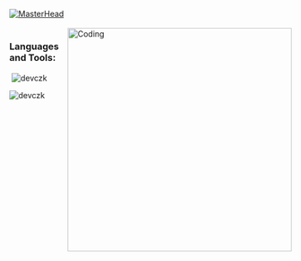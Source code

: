 [![MasterHead](https://wallpapers.com/images/hd/1920x1080-aesthetic-glrfk0ntspz3tvxg.jpg)](https://images.alphacoders.com/976/976901.jpg)
<br><br>
<img align="right" alt="Coding" width="400" src="https://dl.openseauserdata.com/cache/originImage/files/527a9783c28c70962773a73db797ea4d.gif">



<h3 align="left">Languages and Tools:</h3>


<p>&nbsp;<img align="center" src="https://github-readme-stats.vercel.app/api?username=devczk&show_icons=true&locale=en" alt="devczk" /></p>

<p><img align="center" src="https://github-readme-streak-stats.herokuapp.com/?user=devczk&" alt="devczk" /></p>

